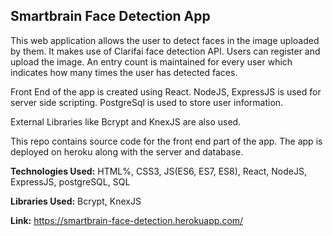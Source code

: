 ## Smartbrain Face Detection App

This web application allows the user to detect faces in the image uploaded by them.
It makes use of Clarifai face detection API.
Users can register and upload the image. 
An entry count is maintained for every user which indicates how many times the user has detected faces.

Front End of the app is created using React.
NodeJS, ExpressJS is used for server side scripting.
PostgreSql is used to store user information.

External Libraries like Bcrypt and KnexJS are also used.

This repo contains source code for the front end part of the app.
The app is deployed on heroku along with the server and database.

**Technologies Used:** HTML%, CSS3, JS(ES6, ES7, ES8), React, NodeJS, ExpressJS, postgreSQL, SQL

**Libraries Used:** Bcrypt, KnexJS

**Link:** https://smartbrain-face-detection.herokuapp.com/
